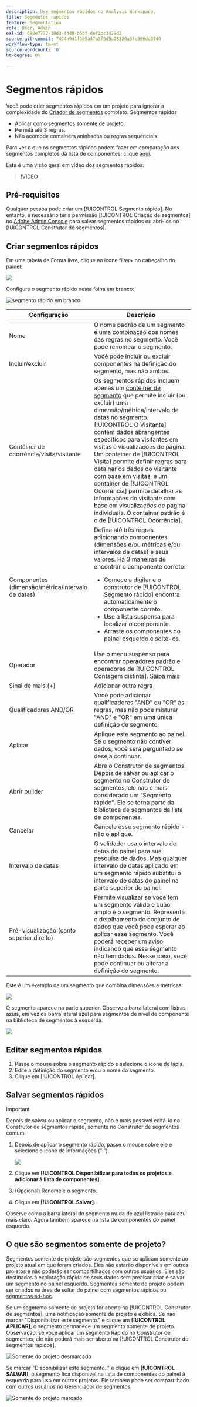 ```yaml
---
description: Use segmentos rápidos no Analysis Workspace.
title: Segmentos rápidos
feature: Segmentation
role: User, Admin
exl-id: 680e7772-10d3-4448-b5bf-def3bc3429d2
source-git-commit: 7434a941f3e5a47a3f5d5a28320a3fc396dd3740
workflow-type: tm+mt
source-wordcount: '0'
ht-degree: 0%

---
```


# Segmentos rápidos

Você pode criar segmentos rápidos em um projeto para ignorar a complexidade do [Criador de segmentos](/help/components/segmentation/segmentation-workflow/seg-build.md) completo. Segmentos rápidos

* Aplicar como [segmentos somente de projeto](https://experienceleague.adobe.com/docs/analytics/analyze/analysis-workspace/components/segments/quick-segments.html?lang=en#what-are-project-only-segments%3F).
* Permita até 3 regras.
* Não acomode containers aninhados ou regras sequenciais.

Para ver o que os segmentos rápidos podem fazer em comparação aos segmentos completos da lista de componentes, clique [aqui](/help/analyze/analysis-workspace/components/segments/t-freeform-project-segment.md).

Esta é uma visão geral em vídeo dos segmentos rápidos:

>[!VIDEO](https://video.tv.adobe.com/v/341466/?quality=12&learn=on)

## Pré-requisitos

Qualquer pessoa pode criar um [!UICONTROL Segmento rápido]. No entanto, é necessário ter a permissão [!UICONTROL Criação de segmentos] no [Adobe Admin Console](https://experienceleague.adobe.com/docs/analytics/admin/admin-console/permissions/summary-tables.html?lang=pt-BR#analytics-tools) para salvar segmentos rápidos ou abri-los no [!UICONTROL Construtor de segmentos].

## Criar segmentos rápidos

Em uma tabela de Forma livre, clique no ícone filter+ no cabeçalho do painel:

![](assets/quick-seg1.png)

Configure o segmento rápido nesta folha em branco:

![segmento rápido em branco](assets/qs-blank-slate.png)

| Configuração | Descrição |
| --- | --- |
| Nome | O nome padrão de um segmento é uma combinação dos nomes das regras no segmento. Você pode renomear o segmento. |
| Incluir/excluir | Você pode incluir ou excluir componentes na definição do segmento, mas não ambos. |
| Contêiner de ocorrência/visita/visitante | Os segmentos rápidos incluem apenas um [contêiner de segmento](https://experienceleague.adobe.com/docs/analytics/components/segmentation/seg-overview.html?lang=pt-BR#section_AF2A28BE92474DB386AE85743C71B2D6) que permite incluir (ou excluir) uma dimensão/métrica/intervalo de datas no segmento. [!UICONTROL O Visitante] contém dados abrangentes específicos para visitantes em visitas e visualizações de página. Um container de [!UICONTROL Visita] permite definir regras para detalhar os dados do visitante com base em visitas, e um container de [!UICONTROL Ocorrência] permite detalhar as informações do visitante com base em visualizações de página individuais. O container padrão é o de [!UICONTROL Ocorrência]. |
| Componentes (dimensão/métrica/intervalo de datas) | Defina até três regras adicionando componentes (dimensões e/ou métricas e/ou intervalos de datas) e seus valores. Há 3 maneiras de encontrar o componente correto:<ul><li>Comece a digitar e o construtor de [!UICONTROL Segmento rápido] encontra automaticamente o componente correto.</li><li>Use a lista suspensa para localizar o componente.</li><li>Arraste os componentes do painel esquerdo e solte-os.</li></ul> |
| Operador | Use o menu suspenso para encontrar operadores padrão e operadores de [!UICONTROL Contagem distinta]. [Saiba mais](https://experienceleague.adobe.com/docs/analytics/components/segmentation/segment-reference/seg-operators.html?lang=pt-BR) |
| Sinal de mais (+) | Adicionar outra regra |
| Qualificadores AND/OR | Você pode adicionar qualificadores &quot;AND&quot; ou &quot;OR&quot; às regras, mas não pode misturar &quot;AND&quot; e &quot;OR&quot; em uma única definição de segmento. |
| Aplicar | Aplique este segmento ao painel. Se o segmento não contiver dados, você será perguntado se deseja continuar. |
| Abrir builder | Abre o Construtor de segmentos. Depois de salvar ou aplicar o segmento no Construtor de segmentos, ele não é mais considerado um “Segmento rápido”. Ele se torna parte da biblioteca de segmentos da lista de componentes. |
| Cancelar | Cancele esse segmento rápido - não o aplique. |
| Intervalo de datas | O validador usa o intervalo de datas do painel para sua pesquisa de dados. Mas qualquer intervalo de datas aplicado em um segmento rápido substitui o intervalo de datas do painel na parte superior do painel. |
| Pré-visualização (canto superior direito) | Permite visualizar se você tem um segmento válido e quão amplo é o segmento. Representa o detalhamento do conjunto de dados que você pode esperar ao aplicar esse segmento. Você poderá receber um aviso indicando que esse segmento não tem dados. Nesse caso, você pode continuar ou alterar a definição do segmento. |

Este é um exemplo de um segmento que combina dimensões e métricas:

![](assets/quick-seg2.png)

O segmento aparece na parte superior. Observe a barra lateral com listras azuis, em vez da barra lateral azul para segmentos de nível de componente na biblioteca de segmentos à esquerda.

![](assets/quick-seg5.png)

## Editar segmentos rápidos

1. Passe o mouse sobre o segmento rápido e selecione o ícone de lápis.
1. Edite a definição do segmento e/ou o nome do segmento.
1. Clique em [!UICONTROL Aplicar].

## Salvar segmentos rápidos

>[!IMPORTANT]
>Depois de salvar ou aplicar o segmento, não é mais possível editá-lo no Construtor de segmentos rápido, somente no Construtor de segmentos comum.

1. Depois de aplicar o segmento rápido, passe o mouse sobre ele e selecione o ícone de informações (&quot;i&quot;).

   ![](assets/quick-seg6.png)

1. Clique em **[!UICONTROL Disponibilizar para todos os projetos e adicionar à lista de componentes]**.
1. (Opcional) Renomeie o segmento.
1. Clique em **[!UICONTROL Salvar]**.

Observe como a barra lateral do segmento muda de azul listrado para azul mais claro. Agora também aparece na lista de componentes do painel esquerdo.

## O que são segmentos somente de projeto?

Segmentos somente de projeto são segmentos que se aplicam somente ao projeto atual em que foram criados. Eles não estarão disponíveis em outros projetos e não poderão ser compartilhados com outros usuários. Eles são destinados à exploração rápida de seus dados sem precisar criar e salvar um segmento no painel esquerdo. Segmentos somente de projeto podem ser criados na área de soltar do painel com segmentos rápidos ou [segmentos ad-hoc](https://experienceleague.adobe.com/docs/analytics/analyze/analysis-workspace/components/segments/ad-hoc-segments.html?lang=en).

Se um segmento somente de projeto for aberto na [!UICONTROL Construtor de segmentos], uma notificação somente de projeto é exibida. Se não marcar &quot;Disponibilizar este segmento.&quot; e clique em **[!UICONTROL APLICAR]**, o segmento permanece um segmento somente de projeto. Observação: se você aplicar um segmento Rápido no Construtor de segmentos, ele não poderá mais ser aberto na [!UICONTROL Construtor de segmentos rápidos].

![Somente do projeto desmarcado](assets/project-only-unchecked.png)

Se marcar &quot;Disponibilizar este segmento..&quot; e clique em **[!UICONTROL SALVAR]**, o segmento fica disponível na lista de componentes do painel à esquerda para uso em outros projetos. Ele também pode ser compartilhado com outros usuários no Gerenciador de segmentos.

![Somente do projeto marcado](assets/project-only-checked.png)
